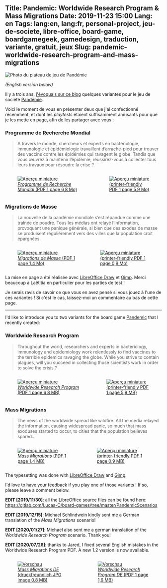 Title: Pandemic: Worldwide Research Program & Mass Migrations
Date: 2019-11-23 15:00
Lang: en
Tags: lang:en, lang:fr, personal-project, jeu-de-societe, libre-office, board-game, boardgamegeek, gamedesign, traduction, variante, gratuit, jeux
Slug: pandemic-worldwide-research-program-and-mass-migrations
---
![Photo du plateau de jeu de Pandémie](images/2019/11/Pandemic-Photo-Header.jpg)

_(English version below)_

Il y a trois ans, [j'évoquais sur ce blog](resources-pour-mr-jack-et-pandemie.html)
quelques variantes pour le jeu de société [Pandémie](https://boardgamegeek.com/boardgame/30549/pandemic).

Voici le moment de vous en présenter deux que j'ai confectionné récemment,
et dont les _playtests_ étaient suffisamment amusants pour que je les mette en page,
afin de les partager avec vous :

### Programme de Recherche Mondial

> À travers le monde, chercheurs et experts en bactériologie, immunologie et épidémiologie
> travaillent d’arrache-pied pour trouver des vaccins contre les épidémies qui ravagent le globe.
> Tandis que vous œuvrez à maintenir l’épidémie, réussirez-vous à collecter tous leurs travaux
> pour résoudre la crise ?

<div class="imgs">
  <a href="images/jeux/Pandemic%20Scenario%20Worldwide%20Research%20Program%20FR%20v1.0.pdf">
    <figure>
      <img alt="Aperçu miniature" src="images/2019/11/thumbnail_WorldwideResearchProgram.jpg">
      <figcaption><em>Programme de Recherche Mondial</em> (PDF 1 page 6,8 Mo)</figcaption>
    </figure>
  </a>
  <a href="images/jeux/Pandemic%20Scenario%20Worldwide%20Research%20Program%20FR%20v1.0%20printerfriendly.pdf">
    <figure>
      <img alt="Aperçu miniature" src="images/2019/11/thumbnail_lightweigth_WorldwideResearchProgram.jpg">
      <figcaption>(printer-friendly PDF 1 page 5,9 Mo)</figcaption>
    </figure>
  </a>
</div>

### Migrations de Masse

> La nouvelle de la pandémie mondiale s’est répandue comme une traînée de poudre.
> Tous les médias ont relayé l’information, provoquant une panique générale,
> si bien que des exodes de masse se produisent régulièrement vers des villes
> que la population croit épargnées.

<div class="imgs">
  <a href="images/jeux/Pandemic%20Scenario%20Mass%20Migrations%20FR%20v1.0.pdf">
    <figure>
      <img alt="Aperçu miniature" src="images/2019/11/thumbnail_MassMigrations.jpg">
      <figcaption><em>Migrations de Masse</em> (PDF 1 page 1,4 Mo)</figcaption>
    </figure>
  </a>
  <a href="images/jeux/Pandemic%20Scenario%20Mass%20Migrations%20FR%20v1.0%20printerfriendly.pdf">
    <figure>
      <img alt="Aperçu miniature" src="images/2019/11/thumbnail_lightweigth_MassMigrations.jpg">
      <figcaption>(printer-friendly PDF 1 page 0,9 Mo)</figcaption>
    </figure>
  </a>
</div>

La mise en page a été réalisée avec [LibreOffice Draw](https://libreoffice.org/discover/draw/)
et [Gimp](https://www.gimp.org). Merci beaucoup à Laëtitia en particulier pour les parties de test !

Je serais ravis de savoir ce que vous en avez pensé si vous jouez à l'une de ces variantes !
Si c'est le cas, laissez-moi un commentaire au bas de cette page.

---

I'd like to introduce you to two variants for the board game [Pandemic](https://boardgamegeek.com/boardgame/30549/pandemic)
that I recently created:

### Worldwide Research Program

> Throughout the world, researchers and experts in bacteriology, immunology and epidemiology
> work relentlessly to find vaccines to the terrible epidemics ravaging the globe.
> While you strive to contain plagues, will you succeed in collecting
> those scientists work in order to solve the crisis ?

<div class="imgs">
  <a href="images/jeux/Pandemic%20Scenario%20Worldwide%20Research%20Program%20EN%20v1.2.pdf">
    <figure>
      <img alt="Aperçu miniature" src="images/2019/11/thumbnail_WorldwideResearchProgram.jpg">
      <figcaption><em>Worldwide Research Program</em> (PDF 1 page 6,8 MB)</figcaption>
    </figure>
  </a>
  <a href="images/jeux/Pandemic%20Scenario%20Worldwide%20Research%20Program%20EN%20v1.2%20printerfriendly.pdf">
    <figure>
      <img alt="Aperçu miniature" src="images/2019/11/thumbnail_lightweigth_WorldwideResearchProgram.jpg">
      <figcaption>(printer-friendly PDF 1 page 5,9 MB)</figcaption>
    </figure>
  </a>
</div>

### Mass Migrations

> The news of the worldwide spread like wildfire. All the media relayed the information,
> causing widespread panic, so much that mass exoduses started to occur,
> to cities that the population believes spared…

<div class="imgs">
  <a href="images/jeux/Pandemic%20Scenario%20Mass%20Migrations%20EN%20v1.0.pdf">
    <figure>
      <img alt="Aperçu miniature" src="images/2019/11/thumbnail_MassMigrations.jpg">
      <figcaption><em>Mass Migrations</em> (PDF 1 page 1,4 MB)</figcaption>
    </figure>
  </a>
  <a href="images/jeux/Pandemic%20Scenario%20Mass%20Migrations%20EN%20v1.0%20printerfriendly.pdf">
    <figure>
      <img alt="Aperçu miniature" src="images/2019/11/thumbnail_lightweigth_MassMigrations.jpg">
      <figcaption>(printer-friendly PDF 1 page 0,9 MB)</figcaption>
    </figure>
  </a>
</div>

The typesetting was done with [LibreOffice Draw](https://libreoffice.org/discover/draw/)
and [Gimp](https://www.gimp.org).

I'd love to have your feedback if you play one of those variants !
If so, please leave a comment below.

**EDIT [2019/11/30]**: all the LibreOffice source files can be found here:
<https://gitlab.com/Lucas-C/board-games/tree/master/PandemicScenarios>

**EDIT [2019/12/15]**: Michael Schlindwein kindly sent me a German translation of the _Mass Migrations_ scenario!

**EDIT [2020/01/27]**: Michael also sent me a german translation of the _Worldwide Research Program_ scenario.
Thank you!

**EDIT [2020/07/26]**: thanks to Jared, I fixed several English mistakes in the Worldwide Research Program PDF.
A new 1.2 version is now available.

<div class="imgs">
  <a href="images/jeux/Pandemic%20Scenario%20Mass%20Migrations%20DE%20druckfreundlich.jpg">
    <figure>
      <img alt="Vorschau" src="images/jeux/Pandemic%20Scenario%20Mass%20Migrations%20DE%20druckfreundlich.jpg">
      <figcaption><em>Mass Migrations DE</em> (druckfreundlich JPG image 0,8 MB)</figcaption>
    </figure>
  </a>
  <a href="images/jeux/Pandemic%20Scenario%20Worldwide%20Research%20Program%20DE.pdf">
    <figure>
      <img alt="Vorschau" src="images/2019/11/thumbnail_WorldwideResearchProgram_DE.jpg">
      <figcaption><em>Worldwide Research Program DE</em> (PDF 1 page 1,6 MB)</figcaption>
    </figure>
  </a>
</div>

<style>
.imgs {
    display: flex;
    justify-content: center;
    align-items: center;
}
</style>
